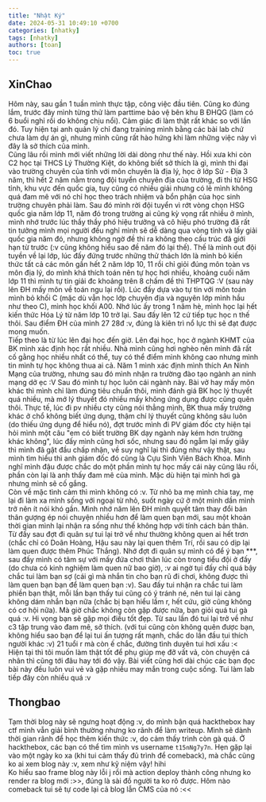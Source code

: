 ```yaml
---
title: "Nhật Ký"
date: 2024-05-31 10:49:10 +0700
categories: [nhatky]
tags: [nhatky]
authors: [toan]
toc: true
---
```

## XinChao
Hôm này, sau gần 1 tuần mình thực tập, công việc đầu tiên. Cũng ko đúng lắm, trước đây mình từng thử làm parttime bảo vệ bên khu B ĐHQG (làm có 6 buổi nghỉ rồi do không chịu nổi). Cảm giác đi làm thật rất khác so với lần đó. Tuy hiện tại anh quản lý chỉ đang training mình bằng các bài lab chứ chưa làm dự án gì, nhưng mình cũng rất hào hứng khi làm những việc này vì đây là sở thích của mình.<br>
Cũng lâu rồi mình mới viết những lời dài dòng như thế này. Hồi xưa khi còn C2 học tại THCS Lý Thường Kiệt, do không biết sở thích là gì, mình thi đại vào trường chuyên của tỉnh với môn chuyên là địa lý, học ở lớp Sử - Địa 3 năm, thì hết 2 năm nằm trong đội tuyển chuyên địa của trường, đi thi từ HSG tỉnh, khu vực đến quốc gia, tuy cũng có nhiều giải nhưng có lẻ mình không quá đam mê với nó chỉ học theo trách nhiệm và bổn phận của học sinh trường chuyên phải làm. Sau đó mình rời đội tuyển vì rớt vòng chọn HSG quốc gia năm lớp 11, năm đó trong trường ai cũng kỳ vọng rất nhiều ở mình, mình nhớ trước lúc thầy thầy phó hiệu trưởng và cô hiệu phó trường đã rất tin tưởng mình mọi người đều nghỉ mình sẽ dễ dàng qua vòng tỉnh và lấy giải quốc gia năm đó, nhưng không ngờ đề thi ra không theo cấu trúc đã giới hạn từ trước (:v cũng không hiểu sao đề năm đó lại thế). Thế là mình out đội tuyền về lại lớp, lúc đấy đứng trước những thử thách lớn là mình bỏ kiến thức tất cả các môn gần hết 2 năm lớp 10, 11 rồi chỉ giỏi đúng môn toàn vs môn địa lý, do mình khá thích toán nên tự học hơi nhiều, khoảng cuối năm lớp 11 thì mình tự tin giải đc khoảng trên 8 chấm đề thì THPTQG :V (sau này lên ĐH mấy môn về toán ngu lại rồi). Lúc đấy dựa vào tự tin với môn toán mình bỏ khối C (mặc dù vẫn học lớp chuyên địa và nguyên lớp mình hầu như theo C), mình học khối A00. Nhớ lúc ấy trong 1 năm hè, mình học lại hết kiến thức Hóa Lý từ năm lớp 10 trở lại. Sau đấy lên 12 cứ tiếp tục học n thế thôi. Sau điểm ĐH của mình 27 28đ :v, đúng là kiên trì nổ lực thì sẽ đạt được mong muốn. <br>
Tiếp theo là từ lúc lên đại học đến giờ. Lên đại học, học ở ngành KHMT của BK mình xác định học rất nhiều. Nhà mình cũng hơi nghèo nên mình đã rất cố gằng học nhiều nhất có thể, tuy có thể điểm mình không cao nhưng mình tin mình tự học không thua ai cả. Năm 1 mình xác định mình thích An Ninh Mạng của trường, nhưng sau đó mình nhận ra trường đào tạo ngành an ninh mạng dở ẹc :V Sau đó mình tự học luôn cái ngành này. Bài vở hay mấy môn khác thì mình chỉ làm đúng tiêu chuẩn thôi, mình đánh giá BK học lý thuyết quá nhiều, mà mớ lý thuyết đó nhiều mấy không ứng dụng được cũng quên thôi. Thực tế, lúc đi pv nhiều cty cũng nói thẳng mình, BK thua mấy trường khác ở chổ không biết ứng dụng, thậm chí lý thuyết cũng không sâu luôn (do thiếu ứng dụng để hiểu nó), đợt trước mình đi PV giám đốc cty hiện tại hỏi mình một câu "em có biết trường BK dạy ngành này kém hơn trường khác không", lúc đấy mình cũng hơi sốc, nhưng sau đó ngẫm lại mấy giây thì mình đã gật đầu chấp nhận, về suy nghĩ lại thì đúng như vậy thật, sau mình tìm hiểu thì anh giám đốc đó cũng là Cựu Sinh Viên Bách Khoa. Mình nghĩ mình đậu được chắc do một phần mình tự học mấy cái này cũng lâu rồi, phần còn lại là anh thấy đam mê của mình. Mặc dù hiện tại mình hơi gà nhưng mình sẽ cố gắng. <br>
Còn về mặc tình cảm thì mình không có :v. Từ nhỏ ba mẹ mình chia tay, mẹ lại đi làm xa mình sống với ngoại từ nhỏ, suốt ngày cứ ở một mình dần mình trở nên ít nói khó gần. Mình nhớ năm lên ĐH mình quyết tâm thay đổi bản thân gượng ép nói chuyện nhiều hơn để làm quen bạn mới, sau một khoản thời gian mình lại nhận ra sống như thế không hợp với tính cách bản thân. Từ đấy sau đợt đi quân sự tui lại trở về như thường không quen ai hết trơn (chắc chỉ có Doãn Hoàng, Hậu sau này lại quen thêm Trí, rồi sau có dịp lại làm quen được thêm Phúc Thắng). Nhớ đợt đi quân sự mình có để ý bạn ***, sau đấy mình có tâm sự với mấy đứa chơi thân lúc còn trong tiểu đội ở đấy (do chưa có kinh nghiệm làm quen nữ bao giờ), :v ai ngờ tụi đấy chỉ quá bậy chắc tui làm bạn sợ (cái gì mà nhắn tin cho bạn rũ đi chơi, không được thì làm quen bạn bạn để làm quen bạn :v). Sau đấy tui nhận ra chắc tui làm phiền bạn thật, mỗi lần bạn thấy tui cũng có ý tránh né, nên tui lại càng không dám nhắn bạn nữa (chắc bị bạn hiểu lầm r, hết cứu, giờ cũng không có cơ hội nữa). Mà giờ chắc không còn gặp được nữa, bạn giỏi quá tui gà quá :v. Hi vọng bạn sẽ gặp mọi điều tốt đẹp. Từ sau lần đó tui lại trở về như c3 tập trung vào đam mê, sở thích. (với tui cũng còn không quên được bạn, không hiểu sao bạn để lại tui ấn tượng rất mạnh, chắc do lần đầu tui thích người khác :v) 21 tuổi r mà còn ế chắc, đường tình duyên tui hơi xấu :< <br>
Hiện tại thì tôi muốn làm thật tốt để phụ giúp mẹ đỡ vất vả, còn chuyện cá nhân thì cũng tới đâu hay tới đó vậy. Bài viết cũng hơi dài chúc các bạn đọc bài này đều luôn vui vẻ và gặp nhiều may mắn trong cuộc sống. Tui làm lab tiếp đây còn nhiều quá :v
## Thongbao
Tạm thời blog này sẽ ngưng hoạt động :v, do mình bận quá hackthebox hay ctf mình vẫn giải bình thường nhưng ko rãnh để làm writeup. Mình sẽ dành thời gian rãnh để học thêm kiến thức :v, do cảm thấy trình còn gà quá. Ở hackthebox, các bạn có thể tìm mình vs username `t15nNg7y7n`. Hẹn gặp lại vào một ngày ko xa (khi tui cảm thấy đủ trình để comeback), mà chắc cũng ko ai xem blog này :v, xem như kỹ niệm vậy! hihi<br>
Ko hiểu sao frame blog này lỗi j rồi mà action deploy thành công nhưng ko render ra blog mới :>>, đúng là sài đồ người ta ko rõ được. Hôm nào comeback tui sẽ tự code lại cả blog lẫn CMS của nó :<<
